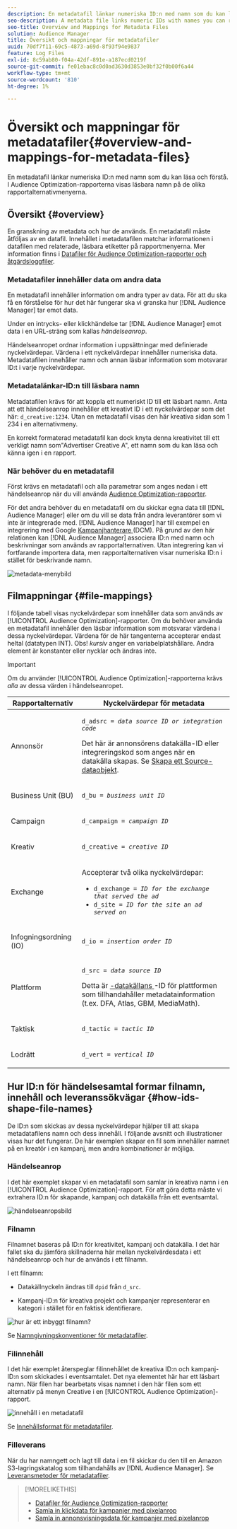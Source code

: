 ```yaml
---
description: En metadatafil länkar numeriska ID:n med namn som du kan läsa och förstå. I Audience Optimization-rapporterna visas läsbara namn på de olika rapportalternativmenyerna.
seo-description: A metadata file links numeric IDs with names you can read and understand. The Audience Optimization reports display readable names in the various report options menus.
seo-title: Overview and Mappings for Metadata Files
solution: Audience Manager
title: Översikt och mappningar för metadatafiler
uuid: 70df7f11-69c5-4873-a69d-8f93f94e9837
feature: Log Files
exl-id: 8c59ab80-f04a-42df-891e-a187ecd0219f
source-git-commit: fe01ebac8c0d0ad3630d3853e0bf32f0b00f6a44
workflow-type: tm+mt
source-wordcount: '810'
ht-degree: 1%

---
```


# Översikt och mappningar för metadatafiler{#overview-and-mappings-for-metadata-files}

En metadatafil länkar numeriska ID:n med namn som du kan läsa och förstå. I Audience Optimization-rapporterna visas läsbara namn på de olika rapportalternativmenyerna.

## Översikt {#overview}

En granskning av metadata och hur de används. En metadatafil måste åtföljas av en datafil. Innehållet i metadatafilen matchar informationen i datafilen med relaterade, läsbara etiketter på rapportmenyerna. Mer information finns i [Datafiler för Audience Optimization-rapporter och åtgärdsloggfiler](../../../reporting/audience-optimization-reports/metadata-files-intro/datafiles-intro.md).

### Metadatafiler innehåller data om andra data

En metadatafil innehåller information om andra typer av data. För att du ska få en förståelse för hur det här fungerar ska vi granska hur [!DNL Audience Manager] tar emot data.

Under en intrycks- eller klickhändelse tar [!DNL Audience Manager] emot data i en URL-sträng som kallas *händelseanrop*.

Händelseanropet ordnar information i uppsättningar med definierade nyckelvärdepar. Värdena i ett nyckelvärdepar innehåller numeriska data. Metadatafilen innehåller namn och annan läsbar information som motsvarar ID:t i varje nyckelvärdepar.

### Metadatalänkar-ID:n till läsbara namn

Metadatafilen krävs för att koppla ett numeriskt ID till ett läsbart namn. Anta att ett händelseanrop innehåller ett kreativt ID i ett nyckelvärdepar som det här: `d_creative:1234`. Utan en metadatafil visas den här kreativa sidan som 1 234 i en alternativmeny.

En korrekt formaterad metadatafil kan dock knyta denna kreativitet till ett verkligt namn som&quot;Advertiser Creative A&quot;, ett namn som du kan läsa och känna igen i en rapport.

### När behöver du en metadatafil

Först krävs en metadatafil och alla parametrar som anges nedan i ett händelseanrop när du vill använda [Audience Optimization-rapporter](../../../reporting/audience-optimization-reports/audience-optimization-reports.md).

För det andra behöver du en metadatafil om du skickar egna data till [!DNL Audience Manager] eller om du vill se data från andra leverantörer som vi inte är integrerade med. [!DNL Audience Manager] har till exempel en integrering med Google [Kampanjhanterare ](../../../reporting/audience-optimization-reports/aor-advertisers/import-dcm.md) (DCM). På grund av den här relationen kan [!DNL Audience Manager] associera ID:n med namn och beskrivningar som används av rapportalternativen. Utan integrering kan vi fortfarande importera data, men rapportalternativen visar numeriska ID:n i stället för beskrivande namn.

![metadata-menybild](/help/using/reporting/audience-optimization-reports/metadata-files-intro/assets/metadata_menu.png)

## Filmappningar {#file-mappings}

I följande tabell visas nyckelvärdepar som innehåller data som används av [!UICONTROL Audience Optimization]-rapporter. Om du behöver använda en metadatafil innehåller den läsbar information som motsvarar värdena i dessa nyckelvärdepar. Värdena för de här tangenterna accepterar endast heltal (datatypen INT). Obs! *kursiv* anger en variabelplatshållare. Andra element är konstanter eller nycklar och ändras inte.

>[!IMPORTANT]
>
>Om du använder [!UICONTROL Audience Optimization]-rapporterna krävs *alla* av dessa värden i händelseanropet.

<table id="table_B2C8C493080E449CA71C4EF07D9476BD"> 
 <thead> 
  <tr> 
   <th colname="col1" class="entry"> Rapportalternativ </th> 
   <th colname="col2" class="entry"> Nyckelvärdepar för metadata </th> 
  </tr> 
 </thead>
 <tbody> 
  <tr> 
   <td colname="col1"> <p>Annonsör </p> </td> 
   <td colname="col2"> <p> <code>d_adsrc = <i>data source ID or integration code</i></code> </p> <p>Det här är annonsörens datakälla-ID eller integreringskod som anges när en datakälla skapas. Se <a href="../../../features/manage-datasources.md#create-data-source"> Skapa ett Source-dataobjekt</a>. </p> </td> 
  </tr> 
  <tr> 
   <td colname="col1"> <p>Business Unit (BU) </p> </td> 
   <td colname="col2"> <p> <code>d_bu = <i>business unit ID</i></code> </p> </td> 
  </tr> 
  <tr> 
   <td colname="col1"> <p>Campaign </p> </td> 
   <td colname="col2"> <p> <code>d_campaign = <i>campaign ID</i></code> </p> </td> 
  </tr> 
  <tr> 
   <td colname="col1"> <p>Kreativ </p> </td> 
   <td colname="col2"> <p> <code>d_creative = <i>creative ID</i></code> </p> </td> 
  </tr> 
  <tr> 
   <td colname="col1"> <p>Exchange </p> </td> 
   <td colname="col2"> <p>Accepterar två olika nyckelvärdepar: </p> 
    <ul id="ul_3B3B751A8A134096B0912E81A0983B9D"> 
     <li id="li_57BAC45A7B274AB695945E174A4D8A35"> <code>d_exchange = <i>ID for the exchange that served the ad</i></code> </li> 
     <li id="li_CCDF00DE59D3451C8EF590DD3E1A806D"> <code>d_site = <i>ID for the site an ad served on</i></code> </li> 
    </ul> </td> 
  </tr> 
  <tr> 
   <td colname="col1"> <p>Infogningsordning (IO) </p> </td> 
   <td colname="col2"> <p> <code>d_io = <i>insertion order ID</i></code> </p> </td> 
  </tr> 
  <tr> 
   <td colname="col1"> <p>Plattform </p> </td> 
   <td colname="col2"> <p> <code>d_src = <i>data source ID</i></code> </p> <p>Detta är <a href="../../../features/datasources-list-and-settings.md#data-sources-list-and-settings">-datakällans </a>-ID för plattformen som tillhandahåller metadatainformation (t.ex. DFA, Atlas, GBM, MediaMath). </p> </td> 
  </tr> 
  <tr> 
   <td colname="col1"> <p>Taktisk </p> </td> 
   <td colname="col2"> <p> <code>d_tactic = <i>tactic ID</i></code> </p> </td> 
  </tr> 
  <tr> 
   <td colname="col1"> <p>Lodrätt </p> </td> 
   <td colname="col2"> <p> <code>d_vert = <i>vertical ID</i></code> </p> </td> 
  </tr> 
 </tbody> 
</table>

## Hur ID:n för händelsesamtal formar filnamn, innehåll och leveranssökvägar {#how-ids-shape-file-names}

De ID:n som skickas av dessa nyckelvärdepar hjälper till att skapa metadatafilens namn och dess innehåll. I följande avsnitt och illustrationer visas hur det fungerar. De här exemplen skapar en fil som innehåller namnet på en kreatör i en kampanj, men andra kombinationer är möjliga.

### Händelseanrop

I det här exemplet skapar vi en metadatafil som samlar in kreativa namn i en [!UICONTROL Audience Optimization]-rapport. För att göra detta måste vi extrahera ID:n för skapande, kampanj och datakälla från ett eventsamtal.

![händelseanropsbild](/help/using/reporting/audience-optimization-reports/metadata-files-intro/assets/metadata_file_event.png)

### Filnamn

Filnamnet baseras på ID:n för kreativitet, kampanj och datakälla. I det här fallet ska du jämföra skillnaderna här mellan nyckelvärdesdata i ett händelseanrop och hur de används i ett filnamn.

I ett filnamn:

* Datakällnyckeln ändras till `dpid` från `d_src`.

* Kampanj-ID:n för kreativa projekt och kampanjer representerar en kategori i stället för en faktisk identifierare.

![hur är ett inbyggt filnamn](/help/using/reporting/audience-optimization-reports/metadata-files-intro/assets/metadata_file_name.png)?

Se [Namngivningskonventioner för metadatafiler](../../../reporting/audience-optimization-reports/metadata-files-intro/metadata-file-names.md).

### Filinnehåll

I det här exemplet återspeglar filinnehållet de kreativa ID:n och kampanj-ID:n som skickades i eventsamtalet. Det nya elementet här har ett läsbart namn. När filen har bearbetats visas namnet i den här filen som ett alternativ på menyn Creative i en [!UICONTROL Audience Optimization]-rapport.

![innehåll i en metadatafil](/help/using/reporting/audience-optimization-reports/metadata-files-intro/assets/metadata_file_contents.png)

Se [Innehållsformat för metadatafiler](../../../reporting/audience-optimization-reports/metadata-files-intro/metadata-file-contents.md).

### Filleverans

När du har namngett och lagt till data i en fil skickar du den till en Amazon S3-lagringskatalog som tillhandahålls av [!DNL Audience Manager]. Se [Leveransmetoder för metadatafiler](../../../reporting/audience-optimization-reports/metadata-files-intro/metadata-delivery-methods.md).

>[!MORELIKETHIS]
>
>* [Datafiler för Audience Optimization-rapporter](../../../reporting/audience-optimization-reports/metadata-files-intro/datafiles-intro.md)
>* [Samla in klickdata för kampanjer med pixelanrop](../../../integration/media-data-integration/click-data-pixels.md)
>* [Samla in annonsvisningsdata för kampanjer med pixelanrop](../../../integration/media-data-integration/impression-data-pixels.md)
